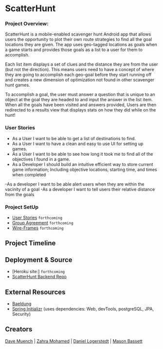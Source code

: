 # ScatterHunt
### Project Overview:
ScatterHunt is a mobile-enabled scavenger hunt Android app that allows users the opportunity to plot their own route strategies to find all the goal locations they are given. The app uses geo-tagged locations as goals when a game starts and provides those goals as a list to a user for them to accomplish.

Each list item displays a set of clues and the distance they are from the user (but not the direction). This means users need to have a concept of where they are going to accomplish each geo-goal before they start running off and creates a new dimension of optimization not found in other scavenger hunt games.

To accomplish a goal, the user must answer a question that is unique to an object at the goal they are headed to and input the answer in the list item. When all the goals have been visited and answers provided, Users are then redirected to a results 
view that displays stats on how they did while on the hunt!

### User Stories
- As a User I want to be able to get a list of destinations to find.
- As a User I want to have a clean and easy to use UI for setting up games.
- As a User I want to be able to see how long it took me to find all of the objectives I found in a game.
- As a Developer I should build an intuitive efficient way to store current game information; Including objective locations, starting time, and times when completed

-As a developer I want to be able alert users when they are within the vacinity of a goal
-As a developer I want to tell users their relative distance from the goals

### Project SetUp
- [User Stories](/project-assets/readmes/userStories.md) `forthcoming`
- [Group Agreement](/project-assets/readmes/groupAgreement.md) `forthcoming`
- [Wire-Frames](/project-assets/readmes/wire-frames.md) `forthcoming`

## Project Timeline


## Deployment & Source
- [Heroku site:] `forthcoming`
- [ScatterHunt Backend Repo](https://github.com/RazorWire13/scatter-hunt-backend)

## External Resources
* [Baeldung](https://www.baeldung.com/)
* [Spring Initializr](https://start.spring.io/) (uses dependencies: Web, devTools, postgreSQL, JPA, Security)

## Creators
[Dave Muench](https://github.com/RazorWire13) | [Zahra Mohamed](https://github.com/zahram1087) | [Daniel Logerstedt](https://github.com/daniellogerstedt) | [Mason Bassett](https://github.com/bassettmason)
